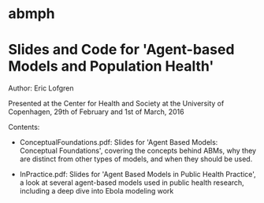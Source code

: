 # abmph
Slides and Code for 'Agent-based Models and Population Health'
====

Author: Eric Lofgren

Presented at the Center for Health and Society at the University of Copenhagen, 29th of February and 1st of March, 2016

Contents:
* ConceptualFoundations.pdf: Slides for 'Agent Based Models: Conceptual Foundations', covering the concepts behind ABMs, why they are distinct from other types of models, and when they should be used.

* InPractice.pdf: Slides for 'Agent Based Models in Public Health Practice', a look at several agent-based models used in public health research, including a deep dive into Ebola modeling work